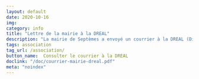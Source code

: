 ```yaml
---
layout: default
date: 2020-10-16
img: 
category: info
title: "Lettre de la mairie à la DREAL"
description: "La mairie de Septèmes a envoyé un courrier à la DREAL (Direction régionale de l'environnement, de l'aménagement et du logement) pour appuyer notre demande de rendez-vous, restée sans réponse à ce jour."
tags: association
tag_url: /association/
button_name:  Consulter le courrier à la DREAL
doclink: "/doc/courrier-mairie-dreal.pdf"
meta: "noindex"
---
```

